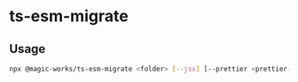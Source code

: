 # ts-esm-migrate

## Usage

```sh
npx @magic-works/ts-esm-migrate <folder> [--jsx] [--prettier <prettier-config>]
```

